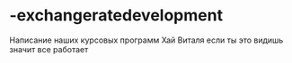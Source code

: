 # -exchangeratedevelopment
Написание наших курсовых программ
Хай Виталя если ты это видишь значит все работает
